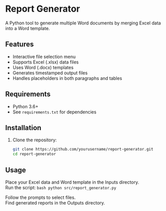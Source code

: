 # Report Generator

A Python tool to generate multiple Word documents by merging Excel data into a Word template.

## Features
- Interactive file selection menu
- Supports Excel (.xlsx) data files
- Uses Word (.docx) templates
- Generates timestamped output files
- Handles placeholders in both paragraphs and tables

## Requirements
- Python 3.6+
- See `requirements.txt` for dependencies

## Installation
1. Clone the repository:
    ```bash
    git clone https://github.com/yourusername/report-generator.git
    cd report-generator
    ```

## Usage
Place your Excel data and Word template in the Inputs directory.  
Run the script:
    ```bash
    python src/report_generator.py
    ```

Follow the prompts to select files.  
Find generated reports in the Outputs directory.
